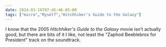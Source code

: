 ```yaml
---
date: 2024-01-16T07:45:46-05:00
tags: ["micro","Myself","Hitchhiker's Guide to the Galaxy"]
---
```

I know that the 2005 *Hitchhiker's Guide to the Galaxy* movie isn't actually good, but there are bits of it I like, not least the "Zaphod Beeblebrox for President" track on the soundtrack.